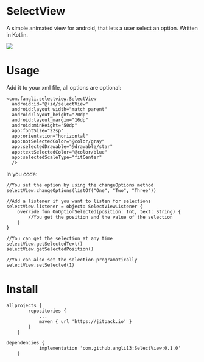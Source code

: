 # SelectView
A simple animated view for android, that lets a user select an option. Written in Kotlin.

![](https://media.giphy.com/media/RN7rXdjefg7ewoNpb6/giphy.gif)


# Usage
Add it to your xml file, all options are optional:
```
<com.fangli.selectview.SelectView  
  android:id="@+id/selectView"  
  android:layout_width="match_parent"  
  android:layout_height="70dp"   
  android:layout_margin="16dp"  
  android:minHeight="50dp" 
  app:fontSize="22sp"  
  app:orientation="horizontal"  
  app:notSelectedColor="@color/gray"   
  app:selectedDrawable="@drawable/star"  
  app:textSelectedColor="@color/blue"  
  app:selectedScaleType="fitCenter" 
  />
```

In you code:
````
//You set the option by using the changeOptions method
selectView.changeOptions(listOf("One", "Two", "Three"))

//Add a listener if you want to listen for selections
selectView.listener = object: SelectViewListener {  
    override fun OnOptionSelected(position: Int, text: String) {  
        //You get the position and the value of the selection
    }  
}

//You can get the selection at any time
selectView.getSelectedText()
selectView.getSelectedPosition()

//You can also set the selection programatically
selectView.setSelected(1)
````

# Install
````
allprojects {
		repositories {
			...
			maven { url 'https://jitpack.io' }
		}
	}
````
````
dependencies {
	        implementation 'com.github.angli13:SelectView:0.1.0'
	}
  ````

